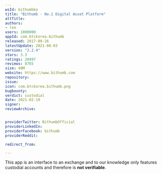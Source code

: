 ```yaml
---
wsId: bithumbko
title: "Bithumb - No.1 Digital Asset Platform"
altTitle: 
authors:
- leo
users: 1000000
appId: com.btckorea.bithumb
released: 2017-09-26
latestUpdate: 2021-08-03
version: "2.2.4"
stars: 3.3
ratings: 20497
reviews: 8765
size: 40M
website: https://www.bithumb.com
repository: 
issue: 
icon: com.btckorea.bithumb.png
bugbounty: 
verdict: custodial
date: 2021-02-19
signer: 
reviewArchive:


providerTwitter: BithumbOfficial
providerLinkedIn: 
providerFacebook: bithumb
providerReddit: 

redirect_from:

---
```



This app is an interface to an exchange and to our knowledge only features
custodial accounts and therefore is **not verifiable**.
